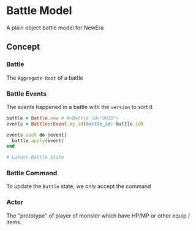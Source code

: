 Battle Model
===

A plain object battle model for NewEra

## Concept

### Battle

The `Aggregate Root` of a battle

### Battle Events

The events happened in a battle with the `version` to sort it

```ruby
battle = Battle.new # #<Battle id="UUID">
events = Battle::Event.by_id(battle_id: battle.id)

events.each do |event|
  battle.apply(event)
end

# Latest Battle State
```

### Battle Command

To update the `Battle` state, we only accept the command

### Actor

The "prototype" of player of monster which have HP/MP or other equip / items.
